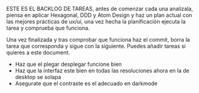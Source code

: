 ESTE ES EL BACKLOG DE TAREAS, antes de comenzar cada una analizala, piensa en aplicar Hexagonal, DDD y Atom Design y haz un plan actual con las mejores prácticas de ux/ui, una vez hecha la planificación ejecuta la tarea y comprueba que funciona.

Una vez finalizada y tras comprobar que funciona haz el commit, borra la tarea que corresponda y sigue con la siguiente. Puedes añadir tareas si quieres a este document.

- Haz que el plegar desplegar funcione bien
- Haz que la interfaz este bien en todas las resoluciones ahora en la de desktop se solapa
- Asegurate que el contraste es el adecuado en darkmode
